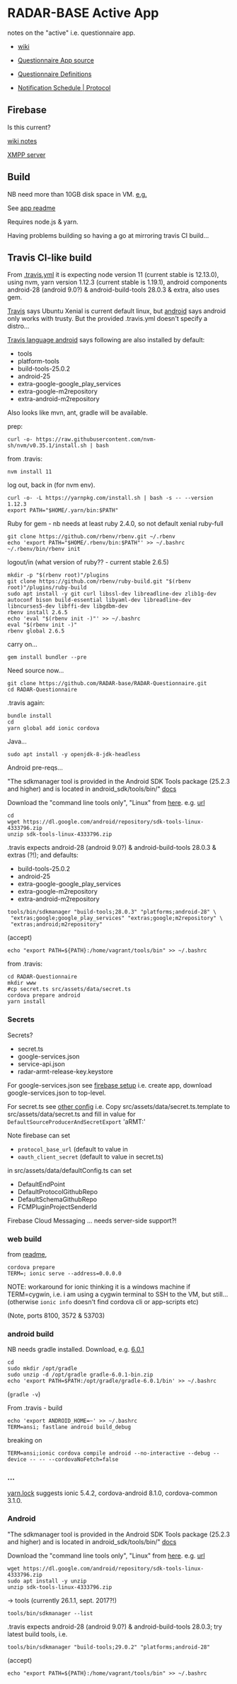 # RADAR-BASE Active App

notes on the "active" i.e. questionnaire app.

- [wiki](https://radar-base.atlassian.net/wiki/spaces/RAD/pages/38043668/Active+Questionnaire+App+Overview)

- [Questionnaire App source](https://github.com/RADAR-base/RADAR-Questionnaire)

- [Questionnaire Definitions](https://github.com/RADAR-base/RADAR-REDCap-aRMT-Definitions)

- [Notification Schedule | Protocol](https://github.com/RADAR-base/RADAR-aRMT-protocols)

## Firebase

Is this current?

[wiki notes](https://radar-base.atlassian.net/wiki/spaces/RAD/pages/587464705/Firebase+Cloud+Messaging+Notifications+Server+XMPP)

[XMPP server](https://github.com/RADAR-base/fcmxmppserverv2)

## Build

NB need more than 10GB disk space in VM. 
[e.g.](https://technology.amis.nl/2017/01/30/ubuntu-vm-virtualbox-increase-size-disk-make-smaller-exports-distribution/)

See [app readme](https://github.com/RADAR-base/RADAR-Questionnaire/blob/master/README.md)

Requires node.js & yarn.

Having problems building so having a go at mirroring travis CI build...

## Travis CI-like build

From [.travis.yml](https://github.com/RADAR-base/RADAR-Questionnaire/blob/master/.travis.yml)
it is expecting node version 11 (current stable is 12.13.0), using nvm,
yarn version 1.12.3 (current stable is 1.19.1), 
android components android-28 (android 9.0?) & android-build-tools 28.0.3 & extra,
also uses gem.

[Travis](https://docs.travis-ci.com/user/reference/linux/)
says Ubuntu Xenial is current default linux, but 
[android](https://docs.travis-ci.com/user/languages/android/) says 
android only works with trusty. 
But the provided .travis.yml doesn't specify a distro...

[Travis language android](https://docs.travis-ci.com/user/languages/android/)
says following are also installed by default:
- tools
- platform-tools
- build-tools-25.0.2
- android-25
- extra-google-google_play_services
- extra-google-m2repository
- extra-android-m2repository

Also looks like mvn, ant, gradle will be available.

prep:
```
curl -o- https://raw.githubusercontent.com/nvm-sh/nvm/v0.35.1/install.sh | bash
```
from .travis:
```
nvm install 11
```
log out, back in (for nvm env).
```
curl -o- -L https://yarnpkg.com/install.sh | bash -s -- --version 1.12.3
export PATH="$HOME/.yarn/bin:$PATH"
```
Ruby for gem - nb needs at least ruby 2.4.0, so not default xenial ruby-full
```
git clone https://github.com/rbenv/rbenv.git ~/.rbenv
echo 'export PATH="$HOME/.rbenv/bin:$PATH"' >> ~/.bashrc
~/.rbenv/bin/rbenv init
```
logout/in (what version of ruby?? - current stable 2.6.5)
```
mkdir -p "$(rbenv root)"/plugins
git clone https://github.com/rbenv/ruby-build.git "$(rbenv root)"/plugins/ruby-build
sudo apt install -y git curl libssl-dev libreadline-dev zlib1g-dev autoconf bison build-essential libyaml-dev libreadline-dev libncurses5-dev libffi-dev libgdbm-dev
rbenv install 2.6.5
echo 'eval "$(rbenv init -)"' >> ~/.bashrc
eval "$(rbenv init -)"
rbenv global 2.6.5
```
carry on...
```
gem install bundler --pre
```
Need source now...
```
git clone https://github.com/RADAR-base/RADAR-Questionnaire.git
cd RADAR-Questionnaire
```
.travis again:
```
bundle install
cd
yarn global add ionic cordova
```

Java...
```
sudo apt install -y openjdk-8-jdk-headless 
```

Android pre-reqs...

"The sdkmanager tool is provided in the Android SDK Tools package (25.2.3 and higher) and is located in android_sdk/tools/bin/" [docs](https://developer.android.com/studio/command-line/sdkmanager.html)

Download the "command line tools only", "Linux" from [here](https://developer.android.com/studio#downloads).
e.g. [url](https://dl.google.com/android/repository/sdk-tools-linux-4333796.zip) 
```
cd
wget https://dl.google.com/android/repository/sdk-tools-linux-4333796.zip
unzip sdk-tools-linux-4333796.zip
```
.travis expects android-28 (android 9.0?) & android-build-tools 28.0.3 & extras (?!); and defaults:
- build-tools-25.0.2
- android-25
- extra-google-google_play_services
- extra-google-m2repository
- extra-android-m2repository
```
tools/bin/sdkmanager "build-tools;28.0.3" "platforms;android-28" \
 "extras;google;google_play_services" "extras;google;m2repository" \
 "extras;android;m2repository"
```
(accept)
```
echo "export PATH=${PATH}:/home/vagrant/tools/bin" >> ~/.bashrc
```

from .travis:
```
cd RADAR-Questionnaire
mkdir www
#cp secret.ts src/assets/data/secret.ts
cordova prepare android
yarn install
```

### Secrets

Secrets?
- secret.ts
- google-services.json
- service-api.json
- radar-armt-release-key.keystore

For google-services.json see 
[firebase setup](https://github.com/RADAR-base/RADAR-Questionnaire#firebase)
i.e. create app, download google-services.json to top-level.

For secret.ts see
[other config](https://github.com/RADAR-base/RADAR-Questionnaire#other-config-options)
i.e. Copy src/assets/data/secret.ts.template to src/assets/data/secret.ts and fill in
value for `DefaultSourceProducerAndSecretExport` 'aRMT:<aRMT-secret>'

Note firebase can set
- `protocol_base_url` (default to value in 
- `oauth_client_secret`  (default to value in secret.ts)

in src/assets/data/defaultConfig.ts can set
- DefaultEndPoint 
- DefaultProtocolGithubRepo 
- DefaultSchemaGithubRepo 
- FCMPluginProjectSenderId 

Firebase Cloud Messaging ... needs server-side support?!

### web build

from [readme](https://github.com/RADAR-base/RADAR-Questionnaire/blob/master/README.md),
```
cordova prepare
TERM=; ionic serve --address=0.0.0.0
```
NOTE: workaround for ionic thinking it is a windows machine if TERM=cygwin, i.e. i am
using a cygwin terminal to SSH to the VM, but still...
(otherwise `ionic info` doesn't find cordova cli or app-scripts etc)

(Note, ports 8100, 3572 & 53703)

### android build

NB needs gradle installed.
Download, e.g. [6.0.1](https://gradle.org/next-steps/?version=6.0.1&format=bin)
```
cd
sudo mkdir /opt/gradle
sudo unzip -d /opt/gradle gradle-6.0.1-bin.zip
echo 'export PATH=$PATH:/opt/gradle/gradle-6.0.1/bin' >> ~/.bashrc
```
(`gradle -v`)

From .travis - build
```
echo 'export ANDROID_HOME=~' >> ~/.bashrc
TERM=ansi; fastlane android build_debug
```
breaking on 
```
TERM=ansi;ionic cordova compile android --no-interactive --debug --device -- -- --cordovaNoFetch=false
```

### ...

[yarn.lock](https://github.com/RADAR-base/RADAR-Questionnaire/blob/master/yarn.lock)
suggests ionic 5.4.2, cordova-android 8.1.0, cordova-common 3.1.0.


### Android

"The sdkmanager tool is provided in the Android SDK Tools package (25.2.3 and higher) and is located in android_sdk/tools/bin/" [docs](https://developer.android.com/studio/command-line/sdkmanager.html)

Download the "command line tools only", "Linux" from [here](https://developer.android.com/studio#downloads).
e.g. [url](https://dl.google.com/android/repository/sdk-tools-linux-4333796.zip) 

```
wget https://dl.google.com/android/repository/sdk-tools-linux-4333796.zip
sudo apt install -y unzip
unzip sdk-tools-linux-4333796.zip
```
-> tools (currently 26.1.1, sept. 2017?!)
```
tools/bin/sdkmanager --list
```

.travis expects android-28 (android 9.0?) & android-build-tools 28.0.3; try latest build tools, i.e.
```
tools/bin/sdkmanager "build-tools;29.0.2" "platforms;android-28"
```
(accept)
```
echo "export PATH=${PATH}:/home/vagrant/tools/bin" >> ~/.bashrc

